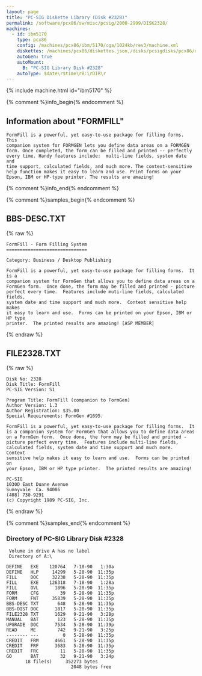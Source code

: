 ```yaml
---
layout: page
title: "PC-SIG Diskette Library (Disk #2328)"
permalink: /software/pcx86/sw/misc/pcsig/2000-2999/DISK2328/
machines:
  - id: ibm5170
    type: pcx86
    config: /machines/pcx86/ibm/5170/cga/1024kb/rev3/machine.xml
    diskettes: /machines/pcx86/diskettes.json,/disks/pcsigdisks/pcx86/diskettes.json
    autoGen: true
    autoMount:
      B: "PC-SIG Library Disk #2328"
    autoType: $date\r$time\rB:\rDIR\r
---
```


{% include machine.html id="ibm5170" %}

{% comment %}info_begin{% endcomment %}

## Information about "FORMFILL"

    FormFill is a powerful, yet easy-to-use package for filling forms. This
    companion system for FORMGEN lets you define data areas on a FORMGEN
    form. Once completed, the form can be filled and printed -- perfectly
    every time. Handy features include:  multi-line fields, system date and
    time support, calculated fields, and much more. The context-sensitive
    help function makes it easy to learn and use. Print forms on your
    Epson, IBM or HP-type printer. The results are amazing!
{% comment %}info_end{% endcomment %}

{% comment %}samples_begin{% endcomment %}

## BBS-DESC.TXT

{% raw %}
```
FormFill - Form Filling System
==============================

Category: Business / Desktop Publishing

FormFill is a powerful, yet easy-to-use package for filling forms.  It is a
companion system for FormGen that allows you to define data areas on a
FormGen form.  Once done, the form may be filled and printed - picture
perfect every time.  Features include muti-line fields, calculated fields,
system date and time support and much more.  Context sensitive help makes
it easy to learn and use.  Forms can be printed on your Epson, IBM or HP type
printer.  The printed results are amazing! [ASP MEMBER]                              
```
{% endraw %}

## FILE2328.TXT

{% raw %}
```
Disk No: 2328                                                           
Disk Title: FormFill                                                    
PC-SIG Version: S1                                                      
                                                                        
Program Title: FormFill (companion to FormGen)                          
Author Version: 1.3                                                     
Author Registration: $35.00                                             
Special Requirements: FormGen #1695.                                    
                                                                        
FormFill is a powerful, yet easy-to-use package for filling forms.  It  
is a companion system for FormGen that allows you to define data areas  
on a FormGen form.  Once done, the form may be filled and printed -     
picture perfect every time.  Features include multi-line fields,        
calculated fields, system date and time support and much more.  Context 
sensitive help makes it easy to learn and use.  Forms can be printed on 
your Epson, IBM or HP type printer.  The printed results are amazing!   
                                                                        
PC-SIG                                                                  
1030D East Duane Avenue                                                 
Sunnyvale  Ca. 94086                                                    
(408) 730-9291                                                          
(c) Copyright 1989 PC-SIG, Inc.                                         
```
{% endraw %}

{% comment %}samples_end{% endcomment %}

### Directory of PC-SIG Library Disk #2328

     Volume in drive A has no label
     Directory of A:\

    DEFINE   EXE    120764   7-18-90   1:30a
    DEFINE   HLP     14299   5-28-90  11:35p
    FILL     DOC     32238   5-28-90  11:35p
    FILL     EXE    126318   7-18-90   1:28a
    FILL     OVL      1896   5-28-90  11:35p
    FORM     CFG        39   5-28-90  11:35p
    FORM     FNT     35839   5-28-90  11:35p
    BBS-DESC TXT       648   5-28-90  11:35p
    BBS-DIST DOC      1817   5-28-90  11:35p
    FILE2328 TXT      1629   9-21-90   3:28p
    MANUAL   BAT       123   5-28-90  11:35p
    UPGRADE  DOC      7534   5-28-90  11:39p
    READ     ME        742   9-21-90   3:25p
    -------- ---         0   5-28-90  11:35p
    CREDIT   FRM      4661   5-28-90  11:35p
    CREDIT   FRF      3683   5-28-90  11:35p
    CREDIT   FRC        11   5-28-90  11:35p
    GO       BAT        32   9-21-90   3:24p
           18 file(s)     352273 bytes
                            2048 bytes free
